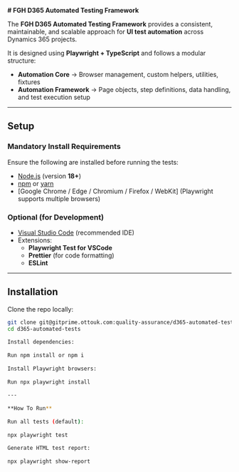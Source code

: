 **# FGH D365 Automated Testing Framework**
 
The **FGH D365 Automated Testing Framework** provides a consistent, maintainable, and scalable approach for **UI test automation** across Dynamics 365 projects.  
 
It is designed using **Playwright + TypeScript** and follows a modular structure:  
 
- **Automation Core** → Browser management, custom helpers, utilities, fixtures  
- **Automation Framework** → Page objects, step definitions, data handling, and test execution setup  
 
---
 
## Setup
 
### Mandatory Install Requirements  
Ensure the following are installed before running the tests:  
- [Node.js](https://nodejs.org/en/download/) (version **18+**)  
- [npm](https://docs.npmjs.com/downloading-and-installing-node-js-and-npm) or [yarn](https://yarnpkg.com/)  
- [Google Chrome / Edge / Chromium / Firefox / WebKit] (Playwright supports multiple browsers)  
 
### Optional (for Development)  
- [Visual Studio Code](https://code.visualstudio.com/) (recommended IDE)  
- Extensions:  
  - **Playwright Test for VSCode**  
  - **Prettier** (for code formatting)  
  - **ESLint**  
 
---
 
## Installation
 
Clone the repo locally:  
```bash
git clone git@gitprime.ottouk.com:quality-assurance/d365-automated-tests.git
cd d365-automated-tests
 
Install dependencies:
 
Run npm install or npm i
 
Install Playwright browsers:
 
Run npx playwright install
 
---
 
**How To Run**
 
Run all tests (default):
 
npx playwright test
 
Generate HTML test report:
 
npx playwright show-report